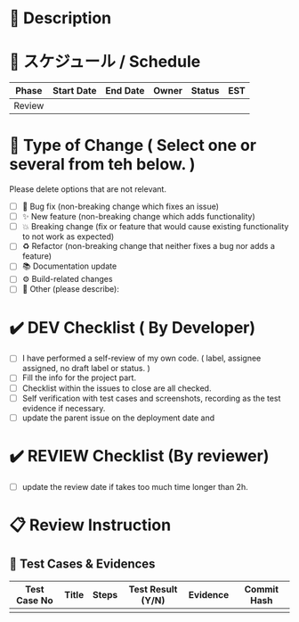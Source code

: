# 📝 Description
 
# 📅 スケジュール / Schedule


| Phase      | Start Date | End Date | Owner | Status | EST |
|------------|------------|----------|-------|--------|-----|
| Review     |            |          |       |        |     |

# 🚀 Type of Change ( Select one or several from teh below. )

Please delete options that are not relevant.

- [ ] 🐛 Bug fix (non-breaking change which fixes an issue)
- [ ] ✨ New feature (non-breaking change which adds functionality)
- [ ] 💥 Breaking change (fix or feature that would cause existing functionality to not work as expected)
- [ ] ♻️ Refactor (non-breaking change that neither fixes a bug nor adds a feature)
- [ ] 📚 Documentation update
- [ ] ⚙️ Build-related changes
- [ ] 🧪 Other (please describe):

# ✔️ DEV Checklist ( By Developer)

- [ ] I have performed a self-review of my own code. ( label, assignee assigned, no draft label or status. )
- [ ] Fill the info for the project part.
- [ ] Checklist within the issues to close are all checked.
- [ ] Self verification with test cases and screenshots, recording as the test evidence if necessary.
- [ ] update the parent issue on the deployment date and 
# ✔️ REVIEW Checklist (By reviewer)
- [ ] update the review date if takes too much time longer than 2h.

# 📋 Review Instruction

## 📸 Test Cases & Evidences

| Test Case No | Title | Steps | Test Result (Y/N) | Evidence | Commit Hash |
|:------------:|-------|-------|:-----------------:|----------|:-----------:|
|              |       |       |                   |          |             |

 

